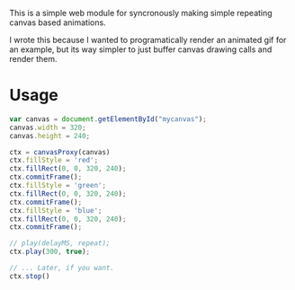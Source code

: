 This is a simple web module for syncronously making simple repeating canvas
based animations.

I wrote this because I wanted to programatically render an animated gif for an
example, but its way simpler to just buffer canvas drawing calls and render
them.

# Usage

```javascript
var canvas = document.getElementById("mycanvas");
canvas.width = 320;
canvas.height = 240;

ctx = canvasProxy(canvas)
ctx.fillStyle = 'red';
ctx.fillRect(0, 0, 320, 240);
ctx.commitFrame();
ctx.fillStyle = 'green';
ctx.fillRect(0, 0, 320, 240);
ctx.commitFrame();
ctx.fillStyle = 'blue';
ctx.fillRect(0, 0, 320, 240);
ctx.commitFrame();

// play(delayMS, repeat);
ctx.play(300, true);

// ... Later, if you want.
ctx.stop()
```

